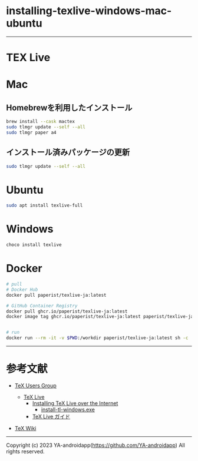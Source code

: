 # installing-texlive-windows-mac-ubuntu

---

# TEX Live

# Mac

## Homebrewを利用したインストール

```zsh
brew install --cask mactex
sudo tlmgr update --self --all
sudo tlmgr paper a4
```

## インストール済みパッケージの更新

```zsh
sudo tlmgr update --self --all
```

# Ubuntu

```bash
sudo apt install texlive-full
```

# Windows

```powershell
choco install texlive
```

# Docker

```bash
# pull
# Docker Hub
docker pull paperist/texlive-ja:latest

# GitHub Container Registry
docker pull ghcr.io/paperist/texlive-ja:latest
docker image tag ghcr.io/paperist/texlive-ja:latest paperist/texlive-ja:latest


# run
docker run --rm -it -v $PWD:/workdir paperist/texlive-ja:latest sh -c 'latexmk -C main.tex && latexmk main.tex && latexmk -c main.tex'
```

---

# 参考文献

- [TeX Users Group](https://www.tug.org/texlive/doc/texlive-ja/texlive-ja.pdf)
  - [TeX Live](https://www.tug.org/texlive/doc/texlive-ja/texlive-ja.pdf)
    - [Installing TeX Live over the Internet](https://www.tug.org/texlive/acquire-netinstall.html)
      - [install-tl-windows.exe](https://mirror.ctan.org/systems/texlive/tlnet/install-tl-windows.exe)
    - [TeX Live ガイド](https://www.tug.org/texlive/doc/texlive-ja/texlive-ja.pdf)

- [TeX Wiki](https://texwiki.texjp.org/)

---

Copyright (c) 2023 YA-androidapp(https://github.com/YA-androidapp) All rights reserved.
